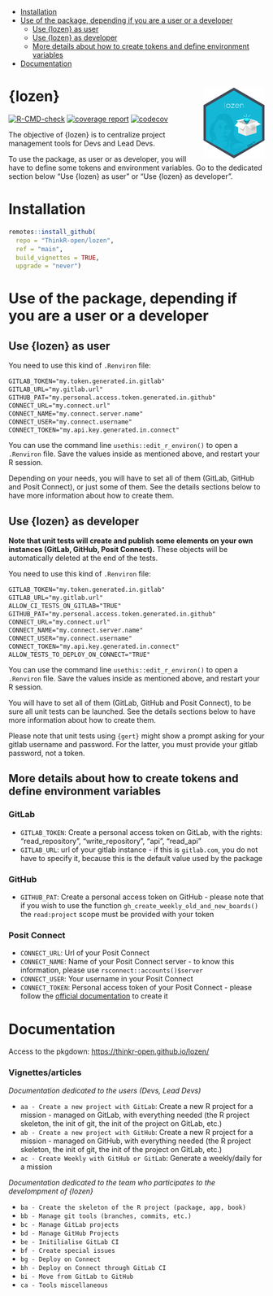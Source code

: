 
- <a href="#installation" id="toc-installation">Installation</a>
- <a href="#use-of-the-package-depending-if-you-are-a-user-or-a-developer"
  id="toc-use-of-the-package-depending-if-you-are-a-user-or-a-developer">Use
  of the package, depending if you are a user or a developer</a>
  - <a href="#use-lozen-as-user" id="toc-use-lozen-as-user">Use {lozen} as
    user</a>
  - <a href="#use-lozen-as-developer" id="toc-use-lozen-as-developer">Use
    {lozen} as developer</a>
  - <a
    href="#more-details-about-how-to-create-tokens-and-define-environment-variables"
    id="toc-more-details-about-how-to-create-tokens-and-define-environment-variables">More
    details about how to create tokens and define environment variables</a>
- <a href="#documentation" id="toc-documentation">Documentation</a>

<!-- README.md is generated from README.Rmd. Please edit that file -->

# {lozen} <img src="man/figures/logo.png" align="right" alt="" width="120" />

<!-- badges: start -->

[![R-CMD-check](https://github.com/ThinkR-open/lozen/actions/workflows/R-CMD-check.yaml/badge.svg)](https://github.com/ThinkR-open/lozen/actions/workflows/R-CMD-check.yaml)
[![coverage
report](https://github.com/ThinkR-open/lozen/actions/workflows/test-coverage.yaml/badge.svg)](https://github.com/ThinkR-open/lozen/actions/workflows/test-coverage.yaml)
[![codecov](https://codecov.io/gh/ThinkR-open/lozen/branch/main/graph/badge.svg?token=OSIC3VV5NG)](https://codecov.io/gh/ThinkR-open/lozen)
<!-- badges: end -->

The objective of {lozen} is to centralize project management tools for
Devs and Lead Devs.

To use the package, as user or as developer, you will have to define
some tokens and environment variables. Go to the dedicated section below
“Use {lozen} as user” or “Use {lozen} as developer”.

# Installation

``` r
remotes::install_github(
  repo = "ThinkR-open/lozen",
  ref = "main",
  build_vignettes = TRUE,
  upgrade = "never")
```

# Use of the package, depending if you are a user or a developer

## Use {lozen} as user

You need to use this kind of `.Renviron` file:

    GITLAB_TOKEN="my.token.generated.in.gitlab"
    GITLAB_URL="my.gitlab.url"
    GITHUB_PAT="my.personal.access.token.generated.in.github"
    CONNECT_URL="my.connect.url"
    CONNECT_NAME="my.connect.server.name"
    CONNECT_USER="my.connect.username"
    CONNECT_TOKEN="my.api.key.generated.in.connect"

You can use the command line `usethis::edit_r_environ()` to open a
`.Renviron` file. Save the values inside as mentioned above, and restart
your R session.

Depending on your needs, you will have to set all of them (GitLab,
GitHub and Posit Connect), or just some of them. See the details
sections below to have more information about how to create them.

## Use {lozen} as developer

**Note that unit tests will create and publish some elements on your own
instances (GitLab, GitHub, Posit Connect).** These objects will be
automatically deleted at the end of the tests.

You need to use this kind of `.Renviron` file:

    GITLAB_TOKEN="my.token.generated.in.gitlab"
    GITLAB_URL="my.gitlab.url"
    ALLOW_CI_TESTS_ON_GITLAB="TRUE"
    GITHUB_PAT="my.personal.access.token.generated.in.github"
    CONNECT_URL="my.connect.url"
    CONNECT_NAME="my.connect.server.name"
    CONNECT_USER="my.connect.username"
    CONNECT_TOKEN="my.api.key.generated.in.connect"
    ALLOW_TESTS_TO_DEPLOY_ON_CONNECT="TRUE"

You can use the command line `usethis::edit_r_environ()` to open a
`.Renviron` file. Save the values inside as mentioned above, and restart
your R session.

You will have to set all of them (GitLab, GitHub and Posit Connect), to
be sure all unit tests can be launched. See the details sections below
to have more information about how to create them.

Please note that unit tests using `{gert}` might show a prompt asking
for your gitlab username and password. For the latter, you must provide
your gitlab password, not a token.

## More details about how to create tokens and define environment variables

### GitLab

- `GITLAB_TOKEN`: Create a personal access token on GitLab, with the
  rights: “read_repository”, “write_repository”, “api”, “read_api”
- `GITLAB_URL`: url of your gitlab instance - if this is `gitlab.com`,
  you do not have to specify it, because this is the default value used
  by the package

### GitHub

- `GITHUB_PAT`: Create a personal access token on GitHub - please note
  that if you wish to use the function
  `gh_create_weekly_old_and_new_boards()` the `read:project` scope must
  be provided with your token

### Posit Connect

- `CONNECT_URL`: Url of your Posit Connect
- `CONNECT_NAME`: Name of your Posit Connect server - to know this
  information, please use `rsconnect::accounts()$server`
- `CONNECT_USER`: Your username in your Posit Connect
- `CONNECT_TOKEN`: Personal access token of your Posit Connect - please
  follow the [official
  documentation](https://docs.posit.co/connect/user/api-keys/) to create
  it

# Documentation

Access to the pkgdown: <https://thinkr-open.github.io/lozen/>

### Vignettes/articles

*Documentation dedicated to the users (Devs, Lead Devs)*

- `aa - Create a new project with GitLab`: Create a new R project for a
  mission - managed on GitLab, with everything needed (the R project
  skeleton, the init of git, the init of the project on GitLab, etc.)
- `ab - Create a new project with GitHub`: Create a new R project for a
  mission - managed on GitHub, with everything needed (the R project
  skeleton, the init of git, the init of the project on GitLab, etc.)
- `ac - Create Weekly with GitHub or GitLab`: Generate a weekly/daily
  for a mission

*Documentation dedicated to the team who participates to the
develompment of {lozen}*

- `ba - Create the skeleton of the R project (package, app, book)`
- `bb - Manage git tools (branches, commits, etc.)`
- `bc - Manage GitLab projects`
- `bd - Manage GitHub Projects`
- `be - Initilialise GitLab CI`
- `bf - Create special issues`
- `bg - Deploy on Connect`
- `bh - Deploy on Connect through GitLab CI`
- `bi - Move from GitLab to GitHub`
- `ca - Tools miscellaneous`

